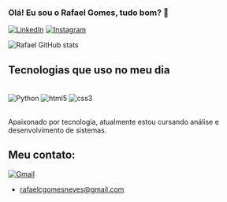 ### Olá! Eu sou o Rafael Gomes, tudo bom? 🤙


[![LinkedIn](https://img.shields.io/badge/LinkedIn-0077B5?style=for-the-badge&logo=linkedin&logoColor=white)](https://www.linkedin.com/in/rafael-gomes-792568204/)
[![Instagram](https://img.shields.io/badge/Instagram-E4405F?style=for-the-badge&logo=instagram&logoColor=white)](https://www.instagram.com/rafaaelgomess/)

![Rafael GitHub stats](https://github-readme-stats.vercel.app/api?username=RafaelGomesN&show_icons=true&theme=tokyonight)


## Tecnologias que uso no meu dia

<div style="Display: inline_block"><br/>

<img align="center" alt="Python" src="https://img.shields.io/badge/Python-14354C?style=for-the-badge&logo=python&logoColor=white" /> 
<img align="center" alt="html5" src="https://img.shields.io/badge/HTML5-E34F26?style=for-the-badge&logo=html5&logoColor=white" /> 
<img align="center" alt="css3" src="https://img.shields.io/badge/CSS3-1572B6?style=for-the-badge&logo=css3&logoColor=white" /> 

<div><br/>

 Apaixonado por tecnologia, atualmente estou cursando análise e desenvolvimento de sistemas.

 ## Meu contato:
[![Gmail](https://img.shields.io/badge/Gmail-D14836?style=for-the-badge&logo=gmail&logoColor=white)](rafaelcgomesneves@gmail.com)
- rafaelcgomesneves@gmail.com
